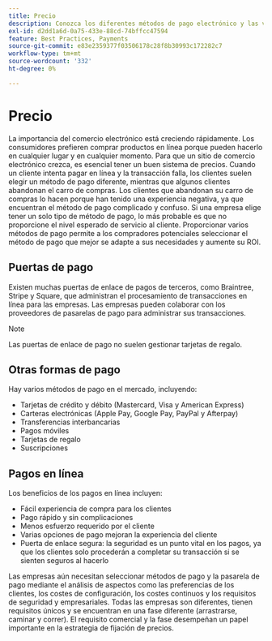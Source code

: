 ```yaml
---
title: Precio
description: Conozca los diferentes métodos de pago electrónico y las ventajas de los pagos en línea en general.
exl-id: d2dd1a6d-0a75-433e-88cd-74bffcc47594
feature: Best Practices, Payments
source-git-commit: e83e2359377f03506178c28f8b30993c172282c7
workflow-type: tm+mt
source-wordcount: '332'
ht-degree: 0%

---
```


# Precio

La importancia del comercio electrónico está creciendo rápidamente. Los consumidores prefieren comprar productos en línea porque pueden hacerlo en cualquier lugar y en cualquier momento. Para que un sitio de comercio electrónico crezca, es esencial tener un buen sistema de precios. Cuando un cliente intenta pagar en línea y la transacción falla, los clientes suelen elegir un método de pago diferente, mientras que algunos clientes abandonan el carro de compras. Los clientes que abandonan su carro de compras lo hacen porque han tenido una experiencia negativa, ya que encuentran el método de pago complicado y confuso. Si una empresa elige tener un solo tipo de método de pago, lo más probable es que no proporcione el nivel esperado de servicio al cliente. Proporcionar varios métodos de pago permite a los compradores potenciales seleccionar el método de pago que mejor se adapte a sus necesidades y aumente su ROI.

## Puertas de pago

Existen muchas puertas de enlace de pagos de terceros, como Braintree, Stripe y Square, que administran el procesamiento de transacciones en línea para las empresas. Las empresas pueden colaborar con los proveedores de pasarelas de pago para administrar sus transacciones.

>[!NOTE]
>
>Las puertas de enlace de pago no suelen gestionar tarjetas de regalo.

## Otras formas de pago

Hay varios métodos de pago en el mercado, incluyendo:

- Tarjetas de crédito y débito (Mastercard, Visa y American Express)
- Carteras electrónicas (Apple Pay, Google Pay, PayPal y Afterpay)
- Transferencias interbancarias
- Pagos móviles
- Tarjetas de regalo
- Suscripciones

## Pagos en línea

Los beneficios de los pagos en línea incluyen:

- Fácil experiencia de compra para los clientes
- Pago rápido y sin complicaciones
- Menos esfuerzo requerido por el cliente
- Varias opciones de pago mejoran la experiencia del cliente
- Puerta de enlace segura: la seguridad es un punto vital en los pagos, ya que los clientes solo procederán a completar su transacción si se sienten seguros al hacerlo

Las empresas aún necesitan seleccionar métodos de pago y la pasarela de pago mediante el análisis de aspectos como las preferencias de los clientes, los costes de configuración, los costes continuos y los requisitos de seguridad y empresariales. Todas las empresas son diferentes, tienen requisitos únicos y se encuentran en una fase diferente (arrastrarse, caminar y correr). El requisito comercial y la fase desempeñan un papel importante en la estrategia de fijación de precios.
